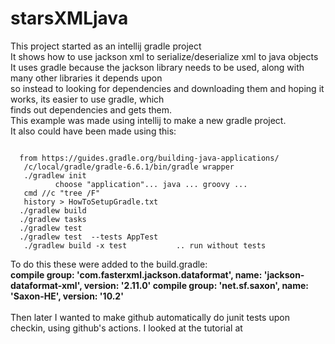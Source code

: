 # starsXMLjava  
This project started as an intellij gradle project  
It shows how to use jackson xml to serialize/deserialize xml to java objects  
It uses gradle because the jackson library needs to be used, along with many other libraries it depends upon  
so instead to looking for dependencies and downloading them and hoping it works, its easier to use gradle, which  
finds out dependencies and gets them.  
This example was made using intellij to make a new gradle project.  
It also could have been made using this:  

<code>
  from https://guides.gradle.org/building-java-applications/  
   /c/local/gradle/gradle-6.6.1/bin/gradle wrapper  
   ./gradlew init  
          choose "application"... java ... groovy ...  
   cmd //c "tree /F"   
   history > HowToSetupGradle.txt
  ./gradlew build
  ./gradlew tasks
  ./gradlew test
  ./gradlew test  --tests AppTest
   ./gradlew build -x test           .. run without tests
</code>

To do this these were added to the build.gradle:
<br/><b>compile group: 'com.fasterxml.jackson.dataformat', name: 'jackson-dataformat-xml', version: '2.11.0'
compile group: 'net.sf.saxon', name: 'Saxon-HE', version: '10.2'</b><br/>
<br/>
Then later I wanted to make github automatically do junit tests upon checkin, using github's actions.
I looked at the tutorial at 
